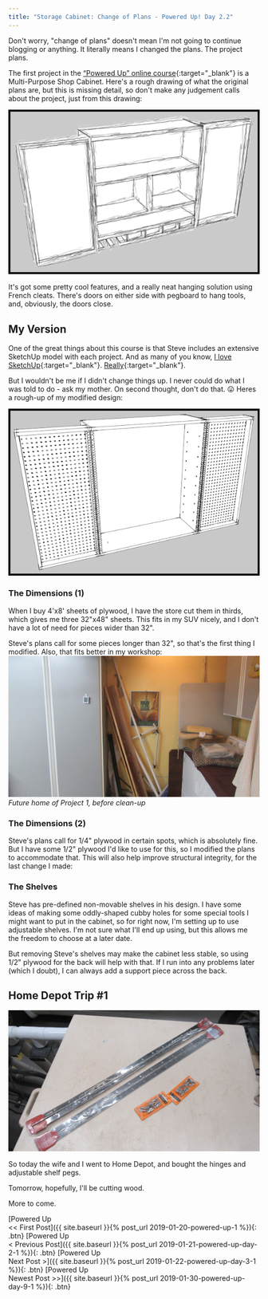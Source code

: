 ```yaml
---
title: "Storage Cabinet: Change of Plans - Powered Up! Day 2.2"
---
```

Don't worry, "change of plans" doesn't mean I'm not going to continue blogging or anything. It literally means I changed the plans. The project plans.

The first project in the [“Powered Up” online course](https://theweekendwoodworker.com/powered-up){:target="_blank"} is a Multi-Purpose Shop Cabinet. Here's a rough drawing of what the original plans are, but this is missing detail, so don't make any judgement calls about the project, just from this drawing:

![](/assets/images-posts/powered-up-storage-cab-orig-sketchy.png)

It's got some pretty cool features, and a really neat hanging solution using French cleats. There's doors on either side with pegboard to hang tools, and, obviously, the doors close.

## My Version

One of the great things about this course is that Steve includes an extensive SketchUp model with each project. And as many of you know, [I love SketchUp](https://youtu.be/2e-Bu1UuyY0){:target="_blank"}. [Really](https://3dwarehouse.sketchup.com/by/TheNewbieWoodworker?nav=models){:target="_blank"}.

But I wouldn't be me if I didn't change things up. I never could do what I was told to do - ask my mother. On second thought, don't do that. 😛 Heres a rough-up of my modified design:

![](/assets/images-posts/powered-up-storage-cab-v1-sketchy.png)

### The Dimensions (1)
When I buy 4'x8' sheets of plywood, I have the store cut them in thirds, which gives me three 32"x48" sheets. This fits in my SUV nicely, and I don't have a lot of need for pieces wider than 32".

Steve's plans call for some pieces longer than 32", so that's the first thing I modified. Also, that fits better in my workshop:
![](/assets/images-posts/powered-up-storage-cab-location.jpg)
<br/>*Future home of Project 1, before clean-up*

### The Dimensions (2)
Steve's plans call for 1/4" plywood in certain spots, which is absolutely fine. But I have some 1/2" plywood I'd like to use for this, so I modified the plans to accommodate that. This will also help improve structural integrity, for the last change I made:

### The Shelves
Steve has pre-defined non-movable shelves in his design. I have some ideas of making some oddly-shaped cubby holes for some special tools I might want to put in the cabinet, so for right now, I'm setting up to use adjustable shelves. I'm not sure what I'll end up using, but this allows me the freedom to choose at a later date.

But removing Steve's shelves may make the cabinet less stable, so using 1/2" plywood for the back will help with that. If I run into any problems later (which I doubt), I can always add a support piece across the back.

## Home Depot Trip #1

![](/assets/images-posts/powered-up-hd-1.jpg)

So today the wife and I went to Home Depot, and bought the hinges and adjustable shelf pegs.

Tomorrow, hopefully, I'll be cutting wood.

More to come.

[Powered Up<br/><< First Post]({{ site.baseurl }}{% post_url 2019-01-20-powered-up-1 %}){: .btn}
[Powered Up<br/>< Previous Post]({{ site.baseurl }}{% post_url 2019-01-21-powered-up-day-2-1 %}){: .btn}
[Powered Up<br/>Next Post >]({{ site.baseurl }}{% post_url 2019-01-22-powered-up-day-3-1 %}){: .btn}
[Powered Up<br/>Newest Post >>]({{ site.baseurl }}{% post_url 2019-01-30-powered-up-day-9-1 %}){: .btn}
